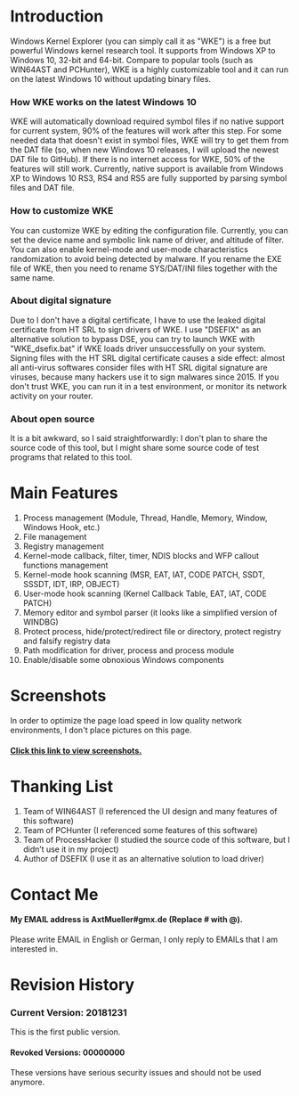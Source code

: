 # Introduction
Windows Kernel Explorer (you can simply call it as "WKE") is a free but powerful Windows kernel research tool. It supports from Windows XP to Windows 10, 32-bit and 64-bit. Compare to popular tools (such as WIN64AST and PCHunter), WKE is a highly customizable tool and it can run on the latest Windows 10 without updating binary files.

### How WKE works on the latest Windows 10
WKE will automatically download required symbol files if no native support for current system, 90% of the features will work after this step. For some needed data that doesn't exist in symbol files, WKE will try to get them from the DAT file (so, when new Windows 10 releases, I will upload the newest DAT file to GitHub). If there is no internet access for WKE, 50% of the features will still work. Currently, native support is available from Windows XP to Windows 10 RS3, RS4 and RS5 are fully supported by parsing symbol files and DAT file.

### How to customize WKE
You can customize WKE by editing the configuration file. Currently, you can set the device name and symbolic link name of driver, and altitude of filter. You can also enable kernel-mode and user-mode characteristics randomization to avoid being detected by malware. If you rename the EXE file of WKE, then you need to rename SYS/DAT/INI files together with the same name.

### About digital signature
Due to I don't have a digital certificate, I have to use the leaked digital certificate from HT SRL to sign drivers of WKE. I use "DSEFIX" as an alternative solution to bypass DSE, you can try to launch WKE with "WKE_dsefix.bat" if WKE loads driver unsuccessfully on your system. Signing files with the HT SRL digital certificate causes a side effect: almost all anti-virus softwares consider files with HT SRL digital signature are viruses, because many hackers use it to sign malwares since 2015. If you don't trust WKE, you can run it in a test environment, or monitor its network activity on your router.

### About open source
It is a bit awkward, so I said straightforwardly: I don't plan to share the source code of this tool, but I might share some source code of test programs that related to this tool.

# Main Features
1. Process management (Module, Thread, Handle, Memory, Window, Windows Hook, etc.)
2. File management
3. Registry management
4. Kernel-mode callback, filter, timer, NDIS blocks and WFP callout functions management
5. Kernel-mode hook scanning (MSR, EAT, IAT, CODE PATCH, SSDT, SSSDT, IDT, IRP, OBJECT)
6. User-mode hook scanning (Kernel Callback Table, EAT, IAT, CODE PATCH)
7. Memory editor and symbol parser (it looks like a simplified version of WINDBG)
8. Protect process, hide/protect/redirect file or directory, protect registry and falsify registry data
9. Path modification for driver, process and process module
10. Enable/disable some obnoxious Windows components

# Screenshots
In order to optimize the page load speed in low quality network environments, I don't place pictures on this page.
#### [Click this link to view screenshots.](/screenshots/README.md)

# Thanking List
1. Team of WIN64AST (I referenced the UI design and many features of this software)
2. Team of PCHunter (I referenced some features of this software)
3. Team of ProcessHacker (I studied the source code of this software, but I didn’t use it in my project)
4. Author of DSEFIX (I use it as an alternative solution to load driver)

# Contact Me
#### My EMAIL address is AxtMueller#gmx.de (Replace # with @).
Please write EMAIL in English or German, I only reply to EMAILs that I am interested in.

# Revision History
### Current Version: 20181231
This is the first public version.
#### Revoked Versions: 00000000
These versions have serious security issues and should not be used anymore.
